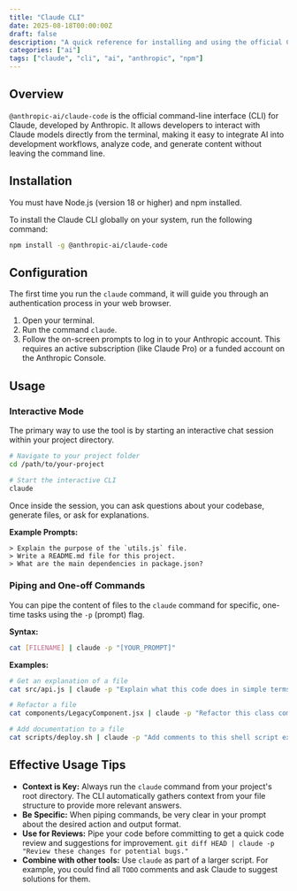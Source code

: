 ```yaml
---
title: "Claude CLI"
date: 2025-08-18T00:00:00Z
draft: false
description: "A quick reference for installing and using the official Claude CLI to interact with Anthropic's AI models from your terminal."
categories: ["ai"]
tags: ["claude", "cli", "ai", "anthropic", "npm"]
---
```


## Overview

`@anthropic-ai/claude-code` is the official command-line interface (CLI) for Claude, developed by Anthropic. It allows developers to interact with Claude models directly from the terminal, making it easy to integrate AI into development workflows, analyze code, and generate content without leaving the command line.

## Installation

You must have Node.js (version 18 or higher) and npm installed.

To install the Claude CLI globally on your system, run the following command:
```bash
npm install -g @anthropic-ai/claude-code
```

## Configuration

The first time you run the `claude` command, it will guide you through an authentication process in your web browser.

1.  Open your terminal.
2.  Run the command `claude`.
3.  Follow the on-screen prompts to log in to your Anthropic account. This requires an active subscription (like Claude Pro) or a funded account on the Anthropic Console.

## Usage

### Interactive Mode

The primary way to use the tool is by starting an interactive chat session within your project directory.

```bash
# Navigate to your project folder
cd /path/to/your-project

# Start the interactive CLI
claude
```

Once inside the session, you can ask questions about your codebase, generate files, or ask for explanations.

**Example Prompts:**
```
> Explain the purpose of the `utils.js` file.
> Write a README.md file for this project.
> What are the main dependencies in package.json?
```

### Piping and One-off Commands

You can pipe the content of files to the `claude` command for specific, one-time tasks using the `-p` (prompt) flag.

**Syntax:**
```bash
cat [FILENAME] | claude -p "[YOUR_PROMPT]"
```

**Examples:**

```bash
# Get an explanation of a file
cat src/api.js | claude -p "Explain what this code does in simple terms."

# Refactor a file
cat components/LegacyComponent.jsx | claude -p "Refactor this class component into a functional component using React Hooks."

# Add documentation to a file
cat scripts/deploy.sh | claude -p "Add comments to this shell script explaining each step."
```

## Effective Usage Tips

- **Context is Key:** Always run the `claude` command from your project's root directory. The CLI automatically gathers context from your file structure to provide more relevant answers.
- **Be Specific:** When piping commands, be very clear in your prompt about the desired action and output format.
- **Use for Reviews:** Pipe your code before committing to get a quick code review and suggestions for improvement. `git diff HEAD | claude -p "Review these changes for potential bugs."`
- **Combine with other tools:** Use `claude` as part of a larger script. For example, you could find all `TODO` comments and ask Claude to suggest solutions for them.
